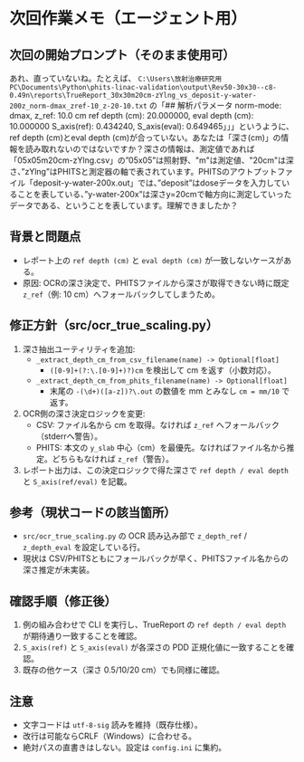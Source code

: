 # 次回作業メモ（エージェント用）

## 次回の開始プロンプト（そのまま使用可）
あれ、直っていないね。たとえば、
`C:\Users\放射治療研究用PC\Documents\Python\phits-linac-validation\output\Rev50-30x30--c8-0.49n\reports\TrueReport_30x30m20cm-zYlng_vs_deposit-y-water-200z_norm-dmax_zref-10_z-20-10.txt`
の「## 解析パラメータ norm-mode: dmax, z_ref: 10.0 cm ref depth (cm): 20.000000, eval depth (cm): 10.000000 S_axis(ref): 0.434240, S_axis(eval): 0.649465」」」というように、ref depth (cm)とeval depth (cm)が合っていない。あなたは「深さ(cm)」の情報を読み取れないのではないですか？深さの情報は、測定値であれば「05x05m20cm-zYlng.csv」の”05x05”は照射野、"m"は測定値、"20cm"は深さ、”zYlng”はPHITSと測定器の軸で表されています。PHITSのアウトプットファイル「deposit-y-water-200x.out」では、”deposit”はdoseデータを入力していることを表している、”y-water-200x”は深さy=20cmで軸方向に測定していったデータである、ということを表しています。理解できましたか？

## 背景と問題点
- レポート上の `ref depth (cm)` と `eval depth (cm)` が一致しないケースがある。
- 原因: OCRの深さ決定で、PHITSファイルから深さが取得できない時に既定 `z_ref`（例: 10 cm）へフォールバックしてしまうため。

## 修正方針（src/ocr_true_scaling.py）
1) 深さ抽出ユーティリティを追加:
   - `_extract_depth_cm_from_csv_filename(name) -> Optional[float]`
     - `([0-9]+(?:\.[0-9]+)?)cm` を検出して cm を返す（小数対応）。
   - `_extract_depth_cm_from_phits_filename(name) -> Optional[float]`
     - 末尾の `-(\d+)([a-z])?\.out` の数値を mm とみなし `cm = mm/10` で返す。
2) OCR側の深さ決定ロジックを変更:
   - CSV: ファイル名から cm を取得。なければ `z_ref` へフォールバック（stderrへ警告）。
   - PHITS: 本文の `y_slab` 中心（cm）を最優先。なければファイル名から推定。どちらもなければ `z_ref`（警告）。
3) レポート出力は、この決定ロジックで得た深さで `ref depth / eval depth` と `S_axis(ref/eval)` を記載。

## 参考（現状コードの該当箇所）
- `src/ocr_true_scaling.py` の OCR 読み込み部で `z_depth_ref` / `z_depth_eval` を設定している行。
- 現状は CSV/PHITSともにフォールバックが早く、PHITSファイル名からの深さ推定が未実装。

## 確認手順（修正後）
1) 例の組み合わせで CLI を実行し、TrueReport の `ref depth / eval depth` が期待通り一致することを確認。
2) `S_axis(ref)` と `S_axis(eval)` が各深さの PDD 正規化値に一致することを確認。
3) 既存の他ケース（深さ 0.5/10/20 cm）でも同様に確認。

## 注意
- 文字コードは `utf-8-sig` 読みを維持（既存仕様）。
- 改行は可能ならCRLF（Windows）に合わせる。
- 絶対パスの直書きはしない。設定は `config.ini` に集約。

